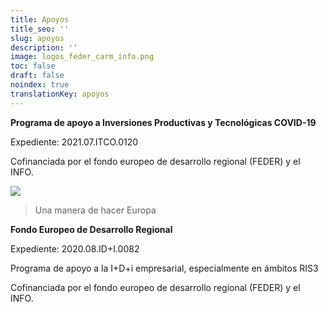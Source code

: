 ```yaml
---
title: Apoyos
title_seo: ''
slug: apoyos
description: ''
image: logos_feder_carm_info.png
toc: false
draft: false
noindex: true
translationKey: apoyos
---
```

**Programa de apoyo a Inversiones Productivas y Tecnológicas COVID-19**

Expediente: 2021.07.ITCO.0120

Cofinanciada por el fondo europeo de desarrollo regional (FEDER) y el INFO.









![](feder-info-ris3-mur-1-.png)

>   
> Una manera de hacer Europa

**Fondo Europeo de Desarrollo Regional**

Expediente: 2020.08.ID+I.0082

Programa de apoyo a la I+D+i empresarial, especialmente en ámbitos RIS3

Cofinanciada por el fondo europeo de desarrollo regional (FEDER) y el INFO.
